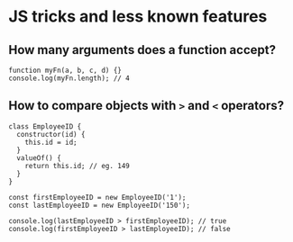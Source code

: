 # JS tricks and less known features
## How many arguments does a function accept?
```
function myFn(a, b, c, d) {}
console.log(myFn.length); // 4
```

## How to compare objects with `>` and `<` operators?
```
class EmployeeID {
  constructor(id) {
    this.id = id;
  }
  valueOf() {
    return this.id; // eg. 149
  }
}

const firstEmployeeID = new EmployeeID('1');
const lastEmployeeID = new EmployeeID('150');

console.log(lastEmployeeID > firstEmployeeID); // true
console.log(firstEmployeeID > lastEmployeeID); // false
```
